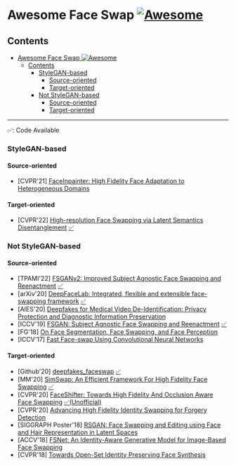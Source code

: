 # <span id="title">Awesome Face Swap [![Awesome](https://awesome.re/badge.svg)](https://awesome.re)

## Contents
- [Awesome Face Swap ![Awesome](https://awesome.re/badge.svg)](#title)
  - [Contents](#contents)
    - [StyleGAN-based](#stylegan-based)
      - [Source-oriented](#stylegan-source)
      - [Target-oriented](#stylegan-target)
    - [Not StyleGAN-based](#not-stylegan-based)
      - [Source-oriented](#not-stylegan-source)
      - [Target-oriented](#not-stylegan-target)

---

:white_check_mark:: Code Available

### StyleGAN-based

#### <span id="stylegan-source">Source-oriented
- [CVPR'21] [FaceInpainter: High Fidelity Face Adaptation to Heterogeneous Domains](https://openaccess.thecvf.com/content/CVPR2021/html/Li_FaceInpainter_High_Fidelity_Face_Adaptation_to_Heterogeneous_Domains_CVPR_2021_paper.html)
#### <span id="stylegan-target">Target-oriented
- [CVPR'22] [High-resolution Face Swapping via Latent Semantics Disentanglement](https://arxiv.org/abs/2203.15958) [:white_check_mark:](https://github.com/cnnlstm/fslsd_hires)

### Not StyleGAN-based

#### <span id="not-stylegan-source">Source-oriented
- [TPAMI'22] [FSGANv2: Improved Subject Agnostic Face Swapping and Reenactment](https://arxiv.org/abs/2202.12972) [:white_check_mark:](https://github.com/YuvalNirkin/fsgan)
- [arXiv'20] [DeepFaceLab: Integrated, flexible and extensible face-swapping framework](https://arxiv.org/abs/2005.05535) [:white_check_mark:](https://github.com/iperov/DeepFaceLab)
- [AIES'20] [Deepfakes for Medical Video De-Identification: Privacy Protection and Diagnostic Information Preservation](https://arxiv.org/abs/2003.00813)
- [ICCV'19] [FSGAN: Subject Agnostic Face Swapping and Reenactment](https://nirkin.com/fsgan/) [:white_check_mark:](https://github.com/YuvalNirkin/fsgan)
- [FG'18] [On Face Segmentation, Face Swapping, and Face Perception](https://ieeexplore.ieee.org/abstract/document/8373817)
- [ICCV'17] [Fast Face-swap Using Convolutional Neural Networks](https://arxiv.org/abs/1611.09577)
  
#### <span id="not-stylegan-target">Target-oriented
- [Github'20] [deepfakes_faceswap](https://github.com/deepfakes/faceswap) [:white_check_mark:](https://github.com/deepfakes/faceswap)
- [MM'20] [SimSwap: An Efficient Framework For High Fidelity Face Swapping](https://arxiv.org/abs/2106.06340) [:white_check_mark:](https://github.com/neuralchen/SimSwap)
- [CVPR'20] [FaceShifter: Towards High Fidelity And Occlusion Aware Face Swapping](https://arxiv.org/abs/1912.13457) [:white_check_mark:(Unofficial)](https://github.com/mindslab-ai/faceshifter)
- [CVPR'20] [Advancing High Fidelity Identity Swapping for Forgery Detection](https://ieeexplore.ieee.org/document/9156865)
- [SIGGRAPH Poster'18] [RSGAN: Face Swapping and Editing using Face and Hair Representation in Latent Spaces](https://dl.acm.org/doi/10.1145/3230744.3230818)
- [ACCV'18] [FSNet: An Identity-Aware Generative Model for Image-Based Face Swapping](https://tatsy.github.io/projects/natsume2018fsnet/)
- [CVPR'18] [Towards Open-Set Identity Preserving Face Synthesis](https://arxiv.org/abs/1803.11182)
